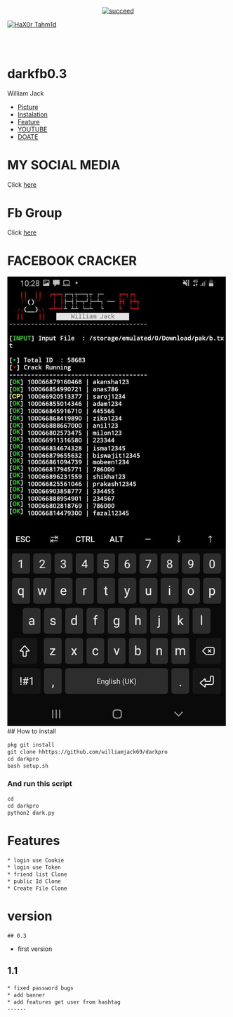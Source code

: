 <p align="center">
<a href="#"><img title="succeed" src="https://img.shields.io/badge/deobfuscating-succeed-green?colorB=%23017e40&style=for-the-badge"></a>
</p>
<p align="left">
<a href="https://github.com/hax0rtahm1d"><img title="HaX0r Tahm1d" src="https://img.shields.io/badge/By-HaX0r%20Tahm1d-blue?style=for-the-badge&logo=github"></a>
</p>
<br/><br/>

# darkfb0.3
William Jack

* [Picture](#Picture)
* [Instalation](#installation)
* [Feature](#feature)
* [YOUTUBE](#youtube)
* [DOATE](#donate)

# MY SOCIAL MEDIA
Click [here](https://web.facebook.com/100066716900917) 
# Fb Group
Click [here](https://web.facebook.com/groups/797101590936141) 

# FACEBOOK CRACKER
<img src="https://github.com/williamjack69/darkpro/blob/main/tools/ok.jpg" />
## How to install

```
pkg git install
git clone hhttps://github.com/williamjack69/darkpro
cd darkpro
bash setup.sh

```
### And run this script
```
cd
cd darkpro
python2 dark.py
```
# Features
```
* login use Cookie
* login use Token
* friend list Clone
* public Id Clone
* Create File Clone
```
# version
```
## 0.3
```
* first version
## 1.1
```
* fixed password bugs
* add banner
* add features get user from hashtag
------
